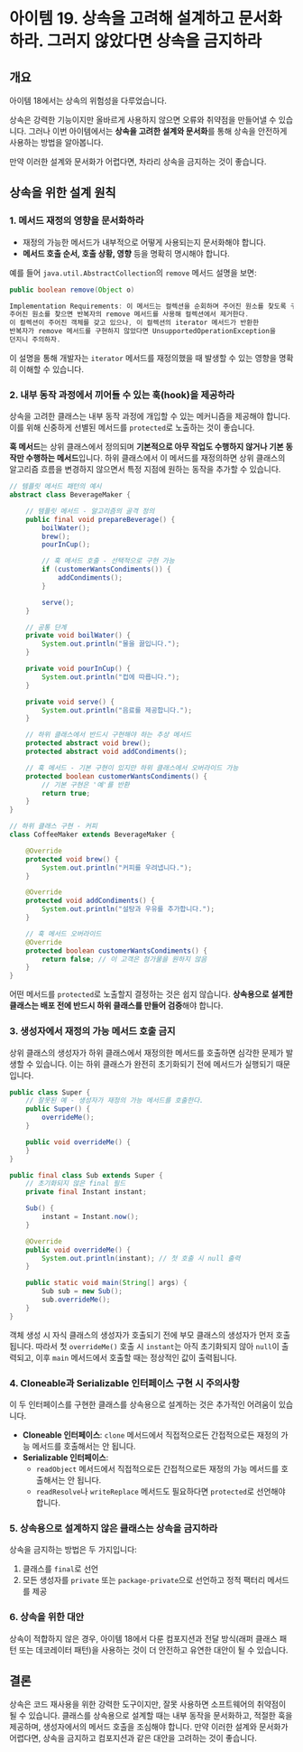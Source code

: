 # 아이템 19. 상속을 고려해 설계하고 문서화하라. 그러지 않았다면 상속을 금지하라

## 개요

아이템 18에서는 상속의 위험성을 다루었습니다. 

상속은 강력한 기능이지만 올바르게 사용하지 않으면 오류와 취약점을 만들어낼 수 있습니다. 그러나 이번 아이템에서는 **상속을 고려한 설계와 문서화**를 통해 상속을 안전하게 사용하는 방법을 알아봅니다. 

만약 이러한 설계와 문서화가 어렵다면, 차라리 상속을 금지하는 것이 좋습니다.

## 상속을 위한 설계 원칙

### 1. 메서드 재정의 영향을 문서화하라

- 재정의 가능한 메서드가 내부적으로 어떻게 사용되는지 문서화해야 합니다.
- **메서드 호출 순서, 호출 상황, 영향** 등을 명확히 명시해야 합니다.

예를 들어 `java.util.AbstractCollection`의 `remove` 메서드 설명을 보면:

```java
public boolean remove(Object o)

Implementation Requirements: 이 메서드는 컬렉션을 순회하며 주어진 원소를 찾도록 구현되었다.
주어진 원소를 찾으면 반복자의 remove 메서드를 사용해 컬렉션에서 제거한다.
이 컬렉션이 주어진 객체를 갖고 있으나, 이 컬렉션의 iterator 메서드가 반환한
반복자가 remove 메서드를 구현하지 않았다면 UnsupportedOperationException을
던지니 주의하자.

```

이 설명을 통해 개발자는 `iterator` 메서드를 재정의했을 때 발생할 수 있는 영향을 명확히 이해할 수 있습니다.

### 2. 내부 동작 과정에서 끼어들 수 있는 훅(hook)을 제공하라

상속을 고려한 클래스는 내부 동작 과정에 개입할 수 있는 메커니즘을 제공해야 합니다. 이를 위해 신중하게 선별된 메서드를 `protected`로 노출하는 것이 좋습니다.

**훅 메서드**는 상위 클래스에서 정의되며 **기본적으로 아무 작업도 수행하지 않거나 기본 동작만 수행하는 메서드**입니다. 하위 클래스에서 이 메서드를 재정의하면 상위 클래스의 알고리즘 흐름을 변경하지 않으면서 특정 지점에 원하는 동작을 추가할 수 있습니다.

```java
// 템플릿 메서드 패턴의 예시
abstract class BeverageMaker {

    // 템플릿 메서드 - 알고리즘의 골격 정의
    public final void prepareBeverage() {
        boilWater();
        brew();
        pourInCup();

        // 훅 메서드 호출 - 선택적으로 구현 가능
        if (customerWantsCondiments()) {
            addCondiments();
        }

        serve();
    }

    // 공통 단계
    private void boilWater() {
        System.out.println("물을 끓입니다.");
    }

    private void pourInCup() {
        System.out.println("컵에 따릅니다.");
    }

    private void serve() {
        System.out.println("음료를 제공합니다.");
    }

    // 하위 클래스에서 반드시 구현해야 하는 추상 메서드
    protected abstract void brew();
    protected abstract void addCondiments();

    // 훅 메서드 - 기본 구현이 있지만 하위 클래스에서 오버라이드 가능
    protected boolean customerWantsCondiments() {
        // 기본 구현은 '예'를 반환
        return true;
    }
}

// 하위 클래스 구현 - 커피
class CoffeeMaker extends BeverageMaker {

    @Override
    protected void brew() {
        System.out.println("커피를 우려냅니다.");
    }

    @Override
    protected void addCondiments() {
        System.out.println("설탕과 우유를 추가합니다.");
    }

    // 훅 메서드 오버라이드
    @Override
    protected boolean customerWantsCondiments() {
        return false; // 이 고객은 첨가물을 원하지 않음
    }
}

```

어떤 메서드를 `protected`로 노출할지 결정하는 것은 쉽지 않습니다. **상속용으로 설계한 클래스는 배포 전에 반드시 하위 클래스를 만들어 검증**해야 합니다.

### 3. 생성자에서 재정의 가능 메서드 호출 금지

상위 클래스의 생성자가 하위 클래스에서 재정의한 메서드를 호출하면 심각한 문제가 발생할 수 있습니다. 이는 하위 클래스가 완전히 초기화되기 전에 메서드가 실행되기 때문입니다.

```java
public class Super {
    // 잘못된 예 - 생성자가 재정의 가능 메서드를 호출한다.
    public Super() {
        overrideMe();
    }

    public void overrideMe() {
    }
}

public final class Sub extends Super {
    // 초기화되지 않은 final 필드
    private final Instant instant;

    Sub() {
        instant = Instant.now();
    }

    @Override
    public void overrideMe() {
        System.out.println(instant); // 첫 호출 시 null 출력
    }

    public static void main(String[] args) {
        Sub sub = new Sub();
        sub.overrideMe();
    }
}

```

객체 생성 시 자식 클래스의 생성자가 호출되기 전에 부모 클래스의 생성자가 먼저 호출됩니다. 따라서 첫 `overrideMe()` 호출 시 `instant`는 아직 초기화되지 않아 `null`이 출력되고, 이후 `main` 메서드에서 호출할 때는 정상적인 값이 출력됩니다.

### 4. Cloneable과 Serializable 인터페이스 구현 시 주의사항

이 두 인터페이스를 구현한 클래스를 상속용으로 설계하는 것은 추가적인 어려움이 있습니다.

- **Cloneable 인터페이스**: `clone` 메서드에서 직접적으로든 간접적으로든 재정의 가능 메서드를 호출해서는 안 됩니다.
- **Serializable 인터페이스**:
    - `readObject` 메서드에서 직접적으로든 간접적으로든 재정의 가능 메서드를 호출해서는 안 됩니다.
    - `readResolve`나 `writeReplace` 메서드도 필요하다면 `protected`로 선언해야 합니다.

### 5. 상속용으로 설계하지 않은 클래스는 상속을 금지하라

상속을 금지하는 방법은 두 가지입니다:

1. 클래스를 `final`로 선언
2. 모든 생성자를 `private` 또는 `package-private`으로 선언하고 정적 팩터리 메서드를 제공

### 6. 상속을 위한 대안

상속이 적합하지 않은 경우, 아이템 18에서 다룬 컴포지션과 전달 방식(래퍼 클래스 패턴 또는 데코레이터 패턴)을 사용하는 것이 더 안전하고 유연한 대안이 될 수 있습니다.

## 결론

상속은 코드 재사용을 위한 강력한 도구이지만, 잘못 사용하면 소프트웨어의 취약점이 될 수 있습니다. 클래스를 상속용으로 설계할 때는 내부 동작을 문서화하고, 적절한 훅을 제공하며, 생성자에서의 메서드 호출을 조심해야 합니다. 만약 이러한 설계와 문서화가 어렵다면, 상속을 금지하고 컴포지션과 같은 대안을 고려하는 것이 좋습니다.
